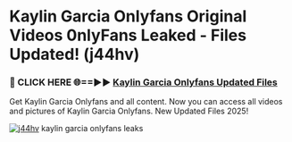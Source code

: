 # Kaylin Garcia Onlyfans Original Videos 0nlyFans Leaked - Files Updated! (j44hv)

<h3>🔴 CLICK HERE 🌐==►► <a href="https://tinyurl.com/2wckxsce" rel="nofollow">Kaylin Garcia Onlyfans Updated Files</a></h3>

Get Kaylin Garcia Onlyfans and all content. Now you can access all videos and pictures of Kaylin Garcia Onlyfans. New Updated Files 2025!

[![j44hv](https://i.imgur.com/AFduVYN.gif)](https://tinyurl.com/2wckxsce)
kaylin garcia onlyfans leaks